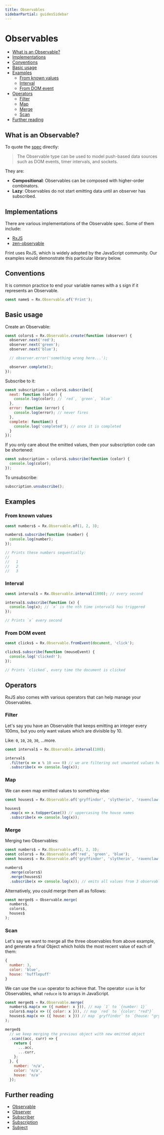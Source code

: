 ```yaml
---
title: Observables
sidebarPartial: guidesSidebar
---
```


# Observables

<!-- MarkdownTOC depth=2 autolink=true bracket=round -->

- [What is an Observable?](#what-is-an-observable)
- [Implementations](#implementations)
- [Conventions](#conventions)
- [Basic usage](#basic-usage)
- [Examples](#examples)
  - [From known values](#from-known-values)
  - [Interval](#interval)
  - [From DOM event](#from-dom-event)
- [Operators](#operators)
  - [Filter](#filter)
  - [Map](#map)
  - [Merge](#merge)
  - [Scan](#scan)
- [Further reading](#further-reading)

<!-- /MarkdownTOC -->

## What is an Observable?

To quote the [spec](https://github.com/tc39/proposal-observable) directly:

> The Observable type can be used to model push-based data sources such as DOM events, timer intervals, and sockets.

They are:

* **Compositional**: Observables can be composed with higher-order combinators.
* **Lazy**: Observables do not start emitting data until an observer has subscribed.

## Implementations

There are various implementations of the Observable spec. Some of them include:

* [RxJS](https://github.com/ReactiveX/RxJS)
* [zen-observable](https://github.com/zenparsing/zen-observable)

Frint uses RxJS, which is widely adopted by the JavaScript community. Our examples would demonstrate this particular library below.

## Conventions

It is common practice to end your variable names with a `$` sign if it represents an Observable.

```js
const name$ = Rx.Observable.of('Frint');
```

## Basic usage

Create an Observable:

```js
const colors$ = Rx.Observable.create(function (observer) {
  observer.next('red');
  observer.next('green');
  observer.next('blue');

  // observer.error('something wrong here...');

  observer.complete();
});
```

Subscribe to it:

```js
const subscription = colors$.subscribe({
  next: function (color) {
    console.log(color); // `red`, `green`, `blue`
  },
  error: function (error) {
    console.log(error); // never fires
  },
  complete: function() {
    console.log('completed'); // once it is completed
  }
});
```

If you only care about the emitted values, then your subscription code can be shortened:

```js
const subscription = colors$.subscribe(function (color) {
  console.log(color);
});
```

To unsubscribe:

```js
subscription.unsubscribe();
```

## Examples

### From known values

```js
const numbers$ = Rx.Observable.of(1, 2, 3);

numbers$.subscribe(function (number) {
  console.log(number);
});

// Prints these numbers sequentially:
//
//   1
//   2
//   3
```

### Interval

```js
const interval$ = Rx.Observable.interval(1000); // every second

interval$.subscribe(function (x) {
  console.log(x); // `x` is the nth time interval$ has triggered
});

// Prints `x` every second
```

### From DOM event

```js
const clicks$ = Rx.Observable.fromEvent(document, 'click');

clicks$.subscribe(function (mouseEvent) {
  console.log('clicked!');
});

// Prints `clicked`, every time the document is clicked
```

## Operators

RxJS also comes with various operators that can help manage your Observables.

### Filter

Let's say you have an Observable that keeps emitting an integer every 100ms, but you only want values which are divisible by 10.

Like: `0`, `10`, `20`, `30`, ...more.

```js
const interval$ = Rx.Observable.interval(100);

interval$
  .filter(x => x % 10 === 0) // we are filtering out unwanted values here
  .subscribe(x => console.log(x));
```

### Map

We can even map emitted values to something else:

```js
const houses$ = Rx.Observable.of('gryffindor', 'slytherin', 'ravenclaw', 'hufflepuff');

houses$
  .map(x => x.toUpperCase()) // uppercasing the house names
  .subscribe(x => console.log(x));
```

### Merge

Merging two Observables:

```js
const numbers$ = Rx.Observable.of(1, 2, 3);
const colors$ = Rx.Observable.of('red', 'green', 'blue');
const houses$ = Rx.Observable.of('gryffindor', 'slytherin', 'ravenclaw', 'hufflepuff');

numbers$
  .merge(colors$)
  .merge(houses$)
  .subscribe(x => console.log(x)); // emits all values from 3 observables, one by one
```

Alternatively, you could merge them all as follows:

```js
const merged$ = Observable.merge(
  numbers$,
  colors$,
  houses$
);
```

### Scan

Let's say we want to merge all the three observables from above example, and generate a final Object which holds the most recent value of each of them:

```js
{
  number: 3,
  color: 'blue',
  house: 'hufflepuff'
}
```

We can use the `scan` operator to achieve that. The operator `scan` is for Observables, what `reduce` is to arrays in JavaScript.

```js
const merged$ = Rx.Observable.merge(
  numbers$.map(x => ({ number: x })), // map `1` to `{number: 1}`
  colors$.map(x => ({ color: x })), // map `red` to `{color: "red"}`
  houses$.map(x => ({ house: x })) // map `gryffindor` to `{house: "gryffindor"}`
);

merged$
  // we keep merging the previous object with new emitted object
  .scan((acc, curr) => {
    return {
      ...acc,
      ...curr,
    };
  }, {
    number: 'n/a',
    color: 'n/a',
    house: 'n/a'
  });
```

## Further reading

* [Observable](http://reactivex.io/rxjs/class/es6/Observable.js~Observable.html)
* [Observer](http://reactivex.io/rxjs/class/es6/MiscJSDoc.js~ObserverDoc.html)
* [Subscriber](http://reactivex.io/rxjs/class/es6/Subscriber.js~Subscriber.html)
* [Subscription](http://reactivex.io/rxjs/class/es6/Subscription.js~Subscription.html)
* [Subject](http://reactivex.io/rxjs/class/es6/Subject.js~Subject.html)
